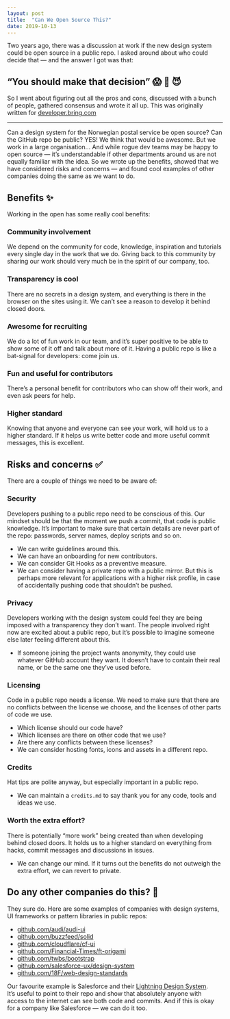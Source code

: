 ```yaml
---
layout: post
title:  "Can We Open Source This?"
date: 2019-10-13
---
```


Two years ago, there was a discussion at work if the new design system could be open source in a public repo. I asked around about who could decide that — and the answer I got was that:

## “You should make that decision” 😱 🤔 😈

So I went about figuring out all the pros and cons, discussed with a bunch of people, gathered consensus and wrote it all up. This was originally written for [developer.bring.com](https://developer.bring.com/blog/can-we-open-source-this/)

---

Can a design system for the Norwegian postal service be open source? Can the GitHub repo be public? YES! We think that would be awesome. But we work in a large organisation… And while rogue dev teams may be happy to open source — it’s understandable if other departments around us are not equally familiar with the idea. So we wrote up the benefits, showed that we have considered risks and concerns — and found cool examples of other companies doing the same as we want to do.

## Benefits ✨

Working in the open has some really cool benefits:

### Community involvement
We depend on the community for code, knowledge, inspiration and tutorials every single day in the work that we do. Giving back to this community by sharing our work should very much be in the spirit of our company, too.

### Transparency is cool
There are no secrets in a design system, and everything is there in the browser on the sites using it. We can’t see a reason to develop it behind closed doors.

### Awesome for recruiting
We do a lot of fun work in our team, and it’s super positive to be able to show some of it off and talk about more of it. Having a public repo is like a bat-signal for developers: come join us.

### Fun and useful for contributors
There’s a personal benefit for contributors who can show off their work, and even ask peers for help.

### Higher standard
Knowing that anyone and everyone can see your work, will hold us to a higher standard. If it helps us write better code and more useful commit messages, this is excellent.

## Risks and concerns ✅

There are a couple of things we need to be aware of:

### Security
Developers pushing to a public repo need to be conscious of this. Our mindset should be that the moment we push a commit, that code is public knowledge. It’s important to make sure that certain details are never part of the repo: passwords, server names, deploy scripts and so on.

* We can write guidelines around this.
* We can have an onboarding for new contributors.
* We can consider Git Hooks as a preventive measure.
* We can consider having a private repo with a public mirror. But this is perhaps more relevant for applications with a higher risk profile, in case of accidentally pushing code that shouldn’t be pushed.

### Privacy
Developers working with the design system could feel they are being imposed with a transparency they don’t want. The people involved right now are excited about a public repo, but it’s possible to imagine someone else later feeling different about this.

* If someone joining the project wants anonymity, they could use whatever GitHub account they want. It doesn’t have to contain their real name, or be the same one they’ve used before.

### Licensing
Code in a public repo needs a license. We need to make sure that there are no conflicts between the license we choose, and the licenses of other parts of code we use.

* Which license should our code have?
* Which licenses are there on other code that we use?
* Are there any conflicts between these licenses?
* We can consider hosting fonts, icons and assets in a different repo.

### Credits
Hat tips are polite anyway, but especially important in a public repo.

* We can maintain a `credits.md` to say thank you for any code, tools and ideas we use.

### Worth the extra effort?
There is potentially “more work” being created than when developing behind closed doors. It holds us to a higher standard  on everything from hacks, commit messages and discussions in issues.

* We can change our mind. If it turns out the benefits do not outweigh the extra effort, we can revert to private.

## Do any other companies do this? 🤔

They sure do. Here are some examples of companies with design systems, UI&nbsp;frameworks or pattern libraries in public repos:

* [github.com/audi/audi-ui](https://github.com/audi/audi-ui)
* [github.com/buzzfeed/solid](https://github.com/buzzfeed/solid)
* [github.com/cloudflare/cf-ui](https://github.com/cloudflare/cf-ui)
* [github.com/Financial-Times/ft-origami](https://github.com/Financial-Times/ft-origami)
* [github.com/twbs/bootstrap](https://github.com/twbs/bootstrap)
* [github.com/salesforce-ux/design-system](https://github.com/salesforce-ux/design-system)
* [github.com/18F/web-design-standards](https://github.com/18F/web-design-standards)

Our favourite example is Salesforce and their [Lightning Design System](https://www.lightningdesignsystem.com/). It’s&nbsp;useful to point to their repo and show that absolutely anyone with access to the internet can see both code and commits. And if this is okay for a company like Salesforce — we can do it too.
